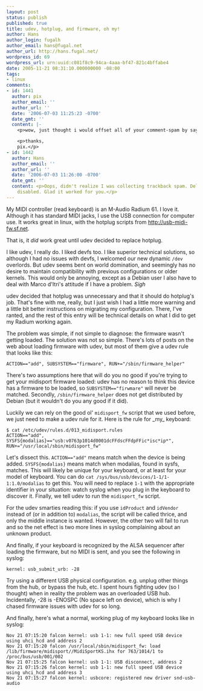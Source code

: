 ```yaml
---
layout: post
status: publish
published: true
title: udev, hotplug, and firmware, oh my!
author: Hans
author_login: fugalh
author_email: hans@fugal.net
author_url: http://hans.fugal.net/
wordpress_id: 69
wordpress_url: urn:uuid:c081f8c9-94ca-4aaa-bf47-821c4bffabe4
date: 2005-11-21 08:31:10.000000000 -08:00
tags:
- linux
comments:
- id: 1441
  author: pix
  author_email: ''
  author_url: ''
  date: '2006-07-03 11:25:23 -0700'
  date_gmt: ''
  content: |-
    <p>wow, just thought i would offset all of your comment-spam by saying this was a great tip. a good crashcourse in udev in addition to being (possibly) a solution to my current problem.</p>

    <p>thanks,
    pix.</p>
- id: 1442
  author: Hans
  author_email: ''
  author_url: ''
  date: '2006-07-03 11:26:00 -0700'
  date_gmt: ''
  content: <p>Oops, didn't realize I was collecting trackback spam. Deleted, and trackbacks
    disabled. Glad it worked for you.</p>
---
```

<p>My MIDI controller (read keyboard) is an M-Audio Radium 61. I love it. Although
it has standard MIDI jacks, I use the USB connection for computer use. It works
great in linux, with the hotplug scripts from <a href="http://usb-midi-fw.sf.net">http://usb-midi-fw.sf.net</a>.</p>

<p>That is, it <em>did</em> work great until udev decided to replace hotplug.</p>

<p>I like udev, I really do. I liked devfs too. I like superior technical
solutions, so although I had no issues with devfs, I welcomed our new dynamic
<code>/dev</code> overlords. But udev seems bent on world domination, and
seemingly has no desire to maintain compatibility with previous configurations
or older kernels. This would only be annoying, except as a Debian user I also
have to deal with Marco d'Itri's attitude if I have a problem. <em>Sigh</em></p>

<p>udev decided that hotplug was unnecessary and that it should do hotplug's job.
That's fine with me, really, but I just wish I had a little more warning and a
little bit better instructions on migrating my configuration. There, I've
ranted, and the rest of this entry will be technical details on what I did to
get my Radium working again.</p>

<p>The problem was simple, if not simple to diagnose: the firmware wasn't getting
loaded. The solution was not so simple. There's lots of posts on the web about
loading firmware with udev, but most of them give a udev rule that looks like
this:</p>

<pre><code>ACTION=="add", SUBSYSTEM=="firmware", RUN+="/sbin/firmware_helper"
</code></pre>

<p>There's two assumptions here that will do you no good if you're trying to get
your midisport firmware loaded: udev has no reason to think this device has a
firmware to be loaded, so <code>SUBSYSTEM=="firwmare"</code> will never be matched.
Secondly, <code>/sbin/firmware_helper</code> does not get distributed by Debian (but it
wouldn't do you any good if it did).</p>

<p>Luckily we can rely on the good ol' <code>midisport_fw</code> script that we used before, we just need to make a udev rule for it. Here is the rule for _my_ keyboard:</p>

<pre><code>$ cat /etc/udev/rules.d/013_midisport.rules
ACTION=="add", SYSFS{modalias}=="usb:v0763p1014d0001dcFFdscFFdpFFic*isc*ip*", RUN+="/usr/local/sbin/midisport_fw"
</code></pre>

<p>Let's dissect this. <code>ACTION=="add"</code> means match when the device is being added.
<code>SYSFS{modalias}</code> means match when modalias, found in sysfs, matches. This will
likely be unique for your keyboard, or at least for your model of keyboard. You
can do <code>cat /sys/bus/usb/devices/1-1/1-1:1.0/modalias</code> to get this. You will
need to replace <code>1-1</code> with the appropriate identifier in your situation: watch
syslog when you plug in the keyboard to discover it. Finally, we
tell udev to run the <code>midisport_fw</code> script. </p>

<p>For the udev smarties reading this: if you use <code>idProduct</code> and <code>idVendor</code>
instead of (or in addition to) <code>modalias</code>, the script will be called thrice,
and only the middle instance is wanted. However, the other two will fail to run
and so the net effect is two more lines in syslog complaining about an unknown
product.</p>

<p>And finally, if your keyboard is recognized by the
ALSA sequencer after loading the firmware, but no MIDI is sent, and you see the
following in syslog:</p>

<pre><code>kernel: usb_submit_urb: -28
</code></pre>

<p>Try using a different USB physical configuration. e.g. unplug other things from
the hub, or bypass the hub, etc. I spent hours fighting udev (so I thought)
when in reality the problem was an overloaded USB hub. Incidentally, -28 is
-ENOSPC (No space left on device), which is why I chased firmware issues with
udev for so long. </p>

<p>And finally, here's what a normal, working plug of my keyboard looks like in
syslog:</p>

<pre><code>Nov 21 07:15:20 falcon kernel: usb 1-1: new full speed USB device using uhci_hcd and address 2
Nov 21 07:15:20 falcon /usr/local/sbin/midisport_fw: load /lib/firmware/midisport//MidiSportKS.ihx for 763/1014/1 to /proc/bus/usb/001/002
Nov 21 07:15:25 falcon kernel: usb 1-1: USB disconnect, address 2
Nov 21 07:15:26 falcon kernel: usb 1-1: new full speed USB device using uhci_hcd and address 3
Nov 21 07:15:27 falcon kernel: usbcore: registered new driver snd-usb-audio
</code></pre>
